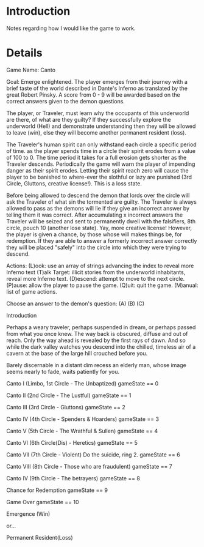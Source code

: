 # Introduction #

Notes regarding how I would like the game to work.


# Details #

Game Name: Canto

Goal: Emerge enlightened.  The player emerges from their journey with a brief taste of the world described in Dante's Inferno as translated by the great Robert Pinsky.  A score from 0 - 9 will be awarded based on the correct answers given to the demon questions.

The player, or Traveler, must learn why the occupants of this underworld are there, of what are they guilty?  If they successfully explore the underworld (Hell) and demonstrate understanding then they will be allowed to leave (win), else they will become another permanent resident (loss).

The Traveler's human spirit can only withstand each circle a specific period of time.  as the player spends time in a circle their spirit erodes from a value of 100 to 0.  The time period it takes for a full erosion gets shorter as the Traveler descends.  Periodically the game will warn the player of impending danger as their spirit erodes.  Letting their spirit reach zero will cause the player to be banished to where-ever the slothful or lazy are punished (3rd Circle, Gluttons, creative license!).  This is a loss state.

Before being allowed to descend the demon that lords over the circle will ask the Traveler of what sin the tormented are guilty.  The Traveler is always allowed to pass as the demons will lie if they give an incorrect answer by telling them it was correct.  After accumulating x incorrect answers the Traveler will be seized and sent to permanently dwell with the falsifiers, 8th circle, pouch 10 (another lose state).  Yay, more creative license!  However, the player is given a chance, by those whose will makes things be, for redemption.  If they are able to answer a formerly incorrect answer correctly they will be placed "safely" into the circle into which they were trying to descend.

Actions:
(L)ook: use an array of strings advancing the index to reveal more Inferno text
(T)alk Target: illicit stories from the underworld inhabitants, reveal more Inferno text.
(D)escend: attempt to move to the next circle.
(P)ause: allow the player to pause the game.
(Q)uit: quit the game.
(M)anual: list of game actions.

Choose an answer to the demon's question:
(A)
(B)
(C)



Introduction

Perhaps a weary traveler, perhaps suspended in dream, or perhaps passed from what you once knew.  The way back is obscured, diffuse and out of reach.  Only the way ahead is revealed by the first rays of dawn.  And so while the dark valley watches you descend into the chilled, timeless air of a cavern at the base of the large hill crouched before you.

Barely discernable in a distant dim recess an elderly man, whose image seems nearly to fade, waits patiently for you.




Canto I (Limbo, 1st Circle - The Unbaptized)
gameState == 0

Canto II (2nd Circle - The Lustful)
gameState == 1

Canto III (3rd Circle - Gluttons)
gameState == 2

Canto IV (4th Circle - Spenders & Hoarders)
gameState == 3

Canto V (5th Circle - The Wrathful & Sullen)
gameState == 4

Canto VI (6th Circle(Dis) - Heretics)
gameState == 5

Canto VII (7th Circle - Violent) Do the suicide, ring 2.
gameState == 6

Canto VIII (8th Circle - Those who are fraudulent)
gameState == 7

Canto IV (9th Circle - The betrayers)
gameState == 8

Chance for Redemption
gameState == 9

Game Over
gameState == 10


Emergence (Win)

or...

Permanent Resident(Loss)